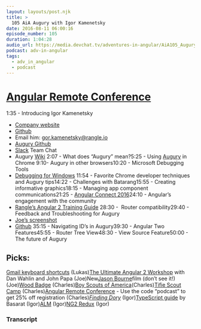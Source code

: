 ```yaml
---
layout: layouts/post.njk
title: >
  105 AiA Augury with Igor Kamenetsky
date: 2016-08-11 06:00:16
episode_number: 105
duration: 1:04:28
audio_url: https://media.devchat.tv/adventures-in-angular/AiA105_Augury_with_Igor_Kamenetsky.mp3
podcast: adv-in-angular
tags:
  - adv_in_angular
  - podcast
---
```


# [Angular Remote Conference](https://allremoteconfs.com/angular-2016)

1:35 - Introducing Igor Kamenetsky

- [Company website](https://rangle.io)
- [Github](https://github.com/igor-ka)
- Email him: gor.kamenetsky@rangle.io
- [Augury Github](https://github.com/rangle/augury)
- [Slack](https://augury-slack.herokuapp.com/) Team Chat
- Augury [Wiki](https://github.com/rangle/augury/wiki)
  2:07 - What does “Augury” mean?5:25 - Using [Augury](https://augury.angular.io/) in Chrome 9:10- Augury in other browsers10:20 - Microsoft Debugging Tools
- [Debugging for Windows](<https://msdn.microsoft.com/en-us/library/windows/hardware/ff551063(v=vs.85).aspx>)
  11:54 - Favorite Chrome developer techniques and Augury tips14:22 - Challenges with Batarang15:55 - Creating informative graphics18:15 - Managing app component communications21:25 - [Angular Connect 2016](https://angularconnect.com/)24:10 - Angular’s engagement with the community
- [Rangle’s Angular 2 Training Guide](https://www.gitbook.com/book/rangle-io/ngcourse2/details)
  28:30 - &nbsp;Router compatibility29:40 - Feedback and Troubleshooting for Augury
- [Joe’s screenshot](https://www.dropbox.com/s/rbp1dsixwqxn5bk/Screenshot%202016-08-02%2014.48.12.png?dl=0)
- [Github](https://www.gitbook.com/@rangle-io)
  35:15 - Navigating ID’s in Augury39:30 - Angular Two Features45:55 - Router Tree View48:30 - View Source Feature50:00 - The future of Augury

## Picks:

[Gmail keyboard shortcuts](https://support.google.com/mail/answer/6594?hl=en)&nbsp;(Lukas)[The Ultimate Angular 2 Workshop](https://ftlauderdale.ng-learn.com/) with Dan Wahlin and John Papa (Joe)New[Jason Bourne](https://www.imdb.com/title/tt4196776/?ref_=nv_sr_1)film (don’t see it!) (Joe)[Wood Badge](https://www.woodbadge.org/) (Charles)[Boy Scouts of America](https://www.scouting.org/)(Charles)[Tifie Scout Camp](https://www.utahscouts.org/scout-camps/tifie-scout-camp-at-mountain-dell-scout-ranch/21835) (Charles)[Angular Remote Conference](https://allremoteconfs.com/angular-2016) - Use the code “podcast” to get 25% off registration (Charles)[_Finding Dory_](https://www.imdb.com/title/tt2277860/) (Igor)[TypeScript guide](https://basarat.gitbooks.io/typescript/content/docs/getting-started.html) by Basarat (Igor)[ALM](https://basarat.gitbooks.io/alm/content/) (Igor)[NG2 Redux](https://github.com/angular-redux/ng2-redux) (Igor)&nbsp;

### Transcript
